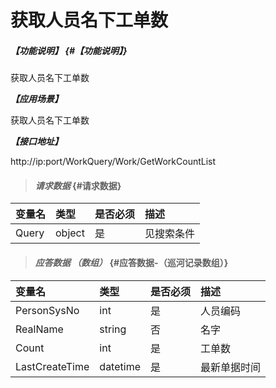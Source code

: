 # 获取人员名下工单数

##### _【功能说明】_ {#【功能说明】}

获取人员名下工单数

_**【应用场景】**_

获取人员名下工单数

_**【接口地址】**_

http://ip:port/WorkQuery/Work/GetWorkCountList

> #### _请求数据_ {#请求数据}

| 变量名 | 类型 | 是否必须 | 描述 |
| :--- | :--- | :--- | :--- |
| Query | object | 是 | 见搜索条件 |


> #### _应答数据 （数组）_ {#应答数据-（巡河记录数组）}

| 变量名 | 类型 | 是否必须 | 描述 |
| :--- | :--- | :--- | :--- |
| PersonSysNo| int| 是 | 人员编码 |
| RealName| string| 否 | 名字|
| Count| int| 是 | 工单数 |
| LastCreateTime| datetime| 是 |最新单据时间 |






